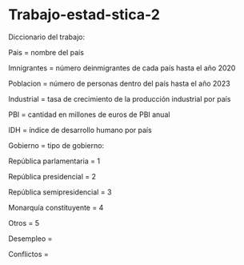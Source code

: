 # Trabajo-estad-stica-2

Diccionario del trabajo:

Pais = nombre del país

Imnigrantes = número deinmigrantes de cada país hasta el año 2020

Poblacion = número de personas dentro del país hasta el año 2023

Industrial = tasa de crecimiento de la producción industrial por país 

PBI = cantidad en millones de euros de PBI anual

IDH = índice de desarrollo humano por país

Gobierno = tipo de gobierno:

República parlamentaria = 1

República presidencial = 2

República semipresidencial = 3

Monarquía constituyente = 4

Otros = 5

Desempleo = 

Conflictos =

















